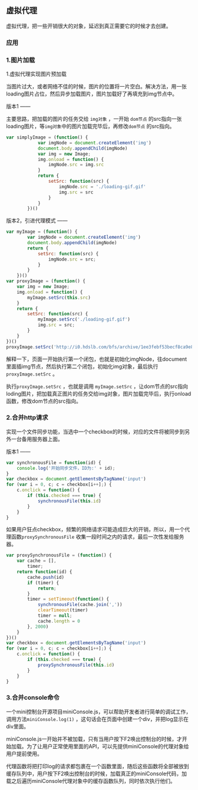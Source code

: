 ## 虚拟代理

虚拟代理，把一些开销很大的对象，延迟到真正需要它的时候才去创建。

### 应用

### 1.图片加载

1.虚拟代理实现图片预加载

当图片过大，或者网络不佳的时候，图片的位置将一片空白。解决方法，用一张loading图片占位，然后异步加载图片，图片加载好了再填充到img节点中。

版本1 ——

主要思路，把加载的图片的任务交给 `img对象` ，一开始 `dom节点` 的src指向一张loading图片，等`img对象`中的图片加载完毕后，再修改`dom节点` 的src指向。

```js
var simplyImage = (function() {
            var imgNode = document.createElement('img')
            document.body.appendChild(imgNode)
            var img = new Image;
            img.onload = function() {
                imgNode.src = img.src
            }
            return {
                setSrc: function(src) {
                    imgNode.src = './loading-gif.gif'
                    img.src = src
                }
            }
        })()
```

版本2，引进代理模式 ——

```js
var myImage = (function() {
        var imgNode = document.createElement('img')
        document.body.appendChild(imgNode)
        return {
            setSrc: function(src) {
                imgNode.src = src;
            }
        }
    })()
var proxyImage = (function() {
    var img = new Image;
    img.onload = function() {
        myImage.setSrc(this.src)
    }
    return {
        setSrc: function(src) {
            myImage.setSrc('./loading-gif.gif')
            img.src = src;
        }
    }
})()
proxyImage.setSrc('http://i0.hdslb.com/bfs/archive/1ee3febf53becf8ca9e84387c4578f1b41c354be.png')
```

解释一下，页面一开始执行第一个闭包，也就是初始化imgNode，往document里面插img节点，然后执行第二个闭包，初始化img对象，最后执行`proxyImage.setSrc` 。

执行`proxyImage.setSrc` ，也就是调用 `myImage.setSrc` ，让dom节点的src指向loding图片，把加载真正图片的任务交给img对象，图片加载完毕后，执行onload函数，修改dom节点的src指向。

### 2.合并http请求

实现一个文件同步功能，当选中一个checkbox的时候，对应的文件将被同步到另外一台备用服务器上面。

版本1 ——

```js
var synchronousFile = function(id) {
    console.log('开始同步文件，ID为:' + id);
}
var checkbox = document.getElementsByTagName('input')
for (var i = 0, c; c = checkbox[i++];) {
    c.onclick = function() {
        if (this.checked === true) {
            synchronousFile(this.id)
        }
    }
}
```

如果用户狂点checkbox，频繁的网络请求可能造成巨大的开销，所以，用一个代理函数`proxySynchronousFile` 收集一段时间之内的请求，最后一次性发给服务器。

```js
var proxySynchronousFile = (function() {
    var cache = [],
        timer;
    return function(id) {
        cache.push(id)
        if (timer) {
            return;
        }
        timer = setTimeout(function() {
            synchronousFile(cache.join(','))
            clearTimeout(timer)
            timer = null;
            cache.length = 0
        }, 2000)
    }
})()
var checkbox = document.getElementsByTagName('input')
for (var i = 0, c; c = checkbox[i++];) {
    c.onclick = function() {
        if (this.checked === true) {
            proxySynchronousFile(this.id)
        }
    }
}
```

### 3.合并console命令

一个mini控制台开源项目miniConsole.js，可以帮助开发者进行简单的调试工作，调用方法`miniConsole.log(1)` ，这句话会在页面中创建一个div，并把log显示在div里面。

miniConsole.js一开始并不被加载，只有当用户按下F2唤出控制台的时候，才开始加载。为了让用户正常使用里面的API，可以先提供miniConsole的代理对象给用户提前使用。

代理函数将把打印log的请求都包裹在一个函数里面，随后这些函数将全部被放到缓存队列中，用户按下F2唤出控制台的时候，加载真正的miniConsole代码，加载之后遍历miniConsole代理对象中的缓存函数队列，同时依次执行他们。

